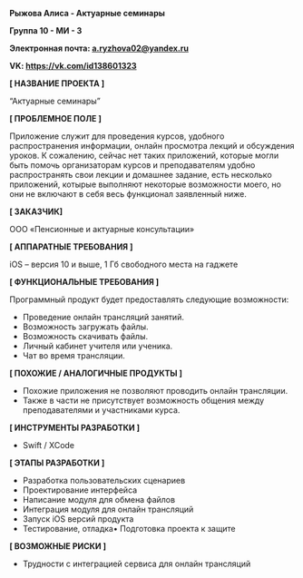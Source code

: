 **Рыжова Алиса - Актуарные семинары**

**Группа 10 - МИ - 3**

**Электронная почта: a.ryzhova02@yandex.ru**

**VK: https://vk.com/id138601323**


**[ НАЗВАНИЕ ПРОЕКТА ]**

“Актуарные семинары”

**[ ПРОБЛЕМНОЕ ПОЛЕ ]**

Приложение служит для проведения курсов, удобного распространения информации, онлайн просмотра лекций и обсуждения уроков. К сожалению, сейчас нет таких приложений, которые могли быть помочь организаторам курсов и преподавателям удобно распространять свои лекции и домашнее задание, есть несколько приложений, котырые выполняют некоторые возможности моего, но они не включают в себя весь функционал заявленный ниже.

**[ ЗАКАЗЧИК]**

ООО «Пенсионные и актуарные консультации»

**[ АППАРАТНЫЕ ТРЕБОВАНИЯ ]** 

iOS – версия 10 и выше, 1 Гб свободного места на гаджете

 **[ ФУНКЦИОНАЛЬНЫЕ ТРЕБОВАНИЯ ]**

Программный продукт будет предоставлять следующие возможности:
*	Проведение онлайн трансляций занятий.
*	Возможность загружать файлы.
*	Возможность скачивать файлы.
*	Личный кабинет учителя или ученика.
*	Чат во время трансляции.

**[ ПОХОЖИЕ / АНАЛОГИЧНЫЕ ПРОДУКТЫ ]**

* Похожие приложения не позволяют проводить онлайн трансляции.
* Также в части не присутствует возможность общения между преподавателями и участниками курса.

**[ ИНСТРУМЕНТЫ РАЗРАБОТКИ ]**

*	Swift / XCode 

**[ ЭТАПЫ РАЗРАБОТКИ ]**

*	Разработка пользовательских сценариев
*	Проектирование интерфейса
*	Написание модуля для обмена файлов 
*	Интеграция модуля для онлайн трансляций
*	Запуск iOS версий продукта
*	Тестирование, отладка•	Подготовка проекта к защите

**[ ВОЗМОЖНЫЕ РИСКИ ]**

*	Трудности с интеграцией сервиса для онлайн трансляций
